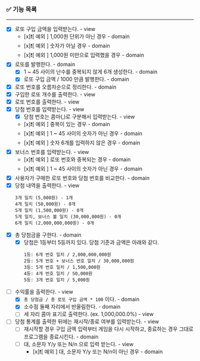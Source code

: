 ### ✅ 기능 목록

---

- [x] 로또 구입 금액을 입력받는다. - view
  - [x]❗[ 예외 ] 1,000원 단위가 아닌 경우 - domain
  - [x]❗[ 예외 ] 숫자가 아닐 경우 - domain
  - [x]❗[ 예외 ] 1,000원 미만으로 입력했을 경우 - domain
- [x] 로또를 발행한다. - domain
  - [x] 1 ~ 45 사이의 난수를 중복되지 않게 6개 생성한다. - domain
  - [x] 로또 구입 금액 / 1000 만큼 발행한다. - domain
- [x] 로또 번호를 오름차순으로 정리한다. - domain
- [x] 구입한 로또 개수를 출력한다. - view
- [x] 로또 번호를 출력한다. - view
- [x] 당첨 번호를 입력받는다. - view
  - [x] 당첨 번호는 콤마(,)로 구분해서 입력받는다. - view
  - [x]❗[ 예외 ] 중복이 있는 경우 - domain
  - [x]❗[ 예외 ] 1 ~ 45 사이의 숫자가 아닌 경우 - domain
  - [x]❗[ 예외 ] 숫자 6개를 입력하지 않은 경우 - domain
- [x] 보너스 번호를 입력받는다. - view
  - [x]❗[ 예외 ] 로또 번호와 중복되는 경우 - domain
  - [x]❗[ 예외 ] 1 ~ 45 사이의 숫자가 아닌 경우 - domain
- [x] 사용자가 구매한 로또 번호와 당첨 번호를 비교한다. - domain
- [x] 당첨 내역을 출력한다. - view
  ```
  3개 일치 (5,000원) - 1개
  4개 일치 (50,000원) - 0개
  5개 일치 (1,500,000원) - 0개
  5개 일치, 보너스 볼 일치 (30,000,000원) - 0개
  6개 일치 (2,000,000,000원) - 0개
  ```
- [x] 총 당첨금을 구한다. - domain
  - [x] 당첨은 1등부터 5등까지 있다. 당첨 기준과 금액은 아래와 같다.
    ```
    1등: 6개 번호 일치 / 2,000,000,000원
    2등: 5개 번호 + 보너스 번호 일치 / 30,000,000원
    3등: 5개 번호 일치 / 1,500,000원
    4등: 4개 번호 일치 / 50,000원
    5등: 3개 번호 일치 / 5,000원
    ```
- [ ] 수익률을 출력한다. - view
  - [x] `총 당첨금 / 총 로또 구입 금액 * 100` 이다. - domain
  - [x] 소수점 둘째 자리에서 반올림한다. - domain
  - [ ] 세 자리 콤마 표기로 출력한다. (ex. 1,000,000.0%) - view
- [ ] 당첨 통계를 출력한 뒤에는 재시작/종료 여부를 입력받는다. - view
  - [ ] 재시작할 경우 구입 금액 입력부터 게임을 다시 시작하고, 종료하는 경우 그대로 프로그램을 종료시킨다. - domain
  - [ ] 대, 소문자 Y/y 또는 N/n 으로 입력 받는다. - view
    - [x]❗[ 예외 ] 대, 소문자 Y/y 또는 N/n이 아닌 경우 - domain
